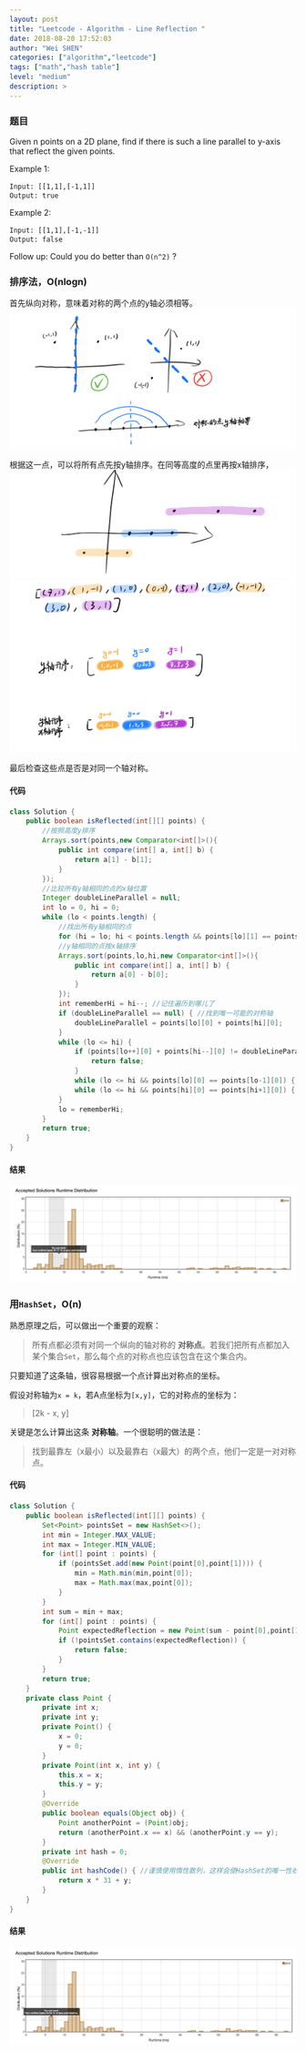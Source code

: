 ```yaml
---
layout: post
title: "Leetcode - Algorithm - Line Reflection "
date: 2018-08-20 17:52:03
author: "Wei SHEN"
categories: ["algorithm","leetcode"]
tags: ["math","hash table"]
level: "medium"
description: >
---
```


### 题目
Given n points on a 2D plane, find if there is such a line parallel to y-axis that reflect the given points.

Example 1:
```
Input: [[1,1],[-1,1]]
Output: true
```
Example 2:
```
Input: [[1,1],[-1,-1]]
Output: false
```
Follow up:
Could you do better than `O(n^2)` ?


### 排序法，O(nlogn)
首先纵向对称，意味着对称的两个点的y轴必须相等。
![line-reflection-a](/images/leetcode/line-reflection-a.png)

根据这一点，可以将所有点先按y轴排序。在同等高度的点里再按x轴排序，
![line-reflection-b](/images/leetcode/line-reflection-b.png)
![line-reflection-c](/images/leetcode/line-reflection-c.png)

最后检查这些点是否是对同一个轴对称。

#### 代码
```java
class Solution {
    public boolean isReflected(int[][] points) {
        //按照高度y排序
        Arrays.sort(points,new Comparator<int[]>(){
            public int compare(int[] a, int[] b) {
                return a[1] - b[1];
            }
        });
        //比较所有y轴相同的点的x轴位置
        Integer doubleLineParallel = null;
        int lo = 0, hi = 0;
        while (lo < points.length) {
            //找出所有y轴相同的点
            for (hi = lo; hi < points.length && points[lo][1] == points[hi][1]; hi++);
            //y轴相同的点按x轴排序
            Arrays.sort(points,lo,hi,new Comparator<int[]>(){
                public int compare(int[] a, int[] b) {
                    return a[0] - b[0];
                }
            });
            int rememberHi = hi--; //记住遍历到哪儿了
            if (doubleLineParallel == null) { //找到唯一可能的对称轴
                doubleLineParallel = points[lo][0] + points[hi][0];
            }
            while (lo <= hi) {
                if (points[lo++][0] + points[hi--][0] != doubleLineParallel) {
                    return false;
                }
                while (lo <= hi && points[lo][0] == points[lo-1][0]) { lo++; } //跳过重叠的点
                while (lo <= hi && points[hi][0] == points[hi+1][0]) { lo++; } //跳过重叠的点
            }
            lo = rememberHi;
        }
        return true;
    }
}
```

#### 结果
![line-reflection-1](/images/leetcode/line-reflection-1.png)


### 用`HashSet`，O(n)
熟悉原理之后，可以做出一个重要的观察：
> 所有点都必须有对同一个纵向的轴对称的 **对称点**。若我们把所有点都加入某个集合`Set`，那么每个点的对称点也应该包含在这个集合内。

只要知道了这条轴，很容易根据一个点计算出对称点的坐标。

假设对称轴为`x = k`，若A点坐标为`[x,y]`，它的对称点的坐标为：
> [2k - x, y]

关键是怎么计算出这条 **对称轴**。一个很聪明的做法是：
> 找到最靠左（x最小）以及最靠右（x最大）的两个点，他们一定是一对对称点。

#### 代码
```java
class Solution {
    public boolean isReflected(int[][] points) {
        Set<Point> pointsSet = new HashSet<>();
        int min = Integer.MAX_VALUE;
        int max = Integer.MIN_VALUE;
        for (int[] point : points) {
            if (pointsSet.add(new Point(point[0],point[1]))) {
                min = Math.min(min,point[0]);
                max = Math.max(max,point[0]);
            }
        }
        int sum = min + max;
        for (int[] point : points) {
            Point expectedReflection = new Point(sum - point[0],point[1]);
            if (!pointsSet.contains(expectedReflection)) {
                return false;
            }
        }
        return true;
    }
    private class Point {
        private int x;
        private int y;
        private Point() {
            x = 0;
            y = 0;
        }
        private Point(int x, int y) {
            this.x = x;
            this.y = y;
        }
        @Override
        public boolean equals(Object obj) {
            Point anotherPoint = (Point)obj;
            return (anotherPoint.x == x) && (anotherPoint.y == y);
        }
        private int hash = 0;
        @Override
        public int hashCode() { //谨慎使用惰性散列，这样会使HashSet的唯一性收到威胁
            return x * 31 + y;
        }
    }
}
```

#### 结果
![line-reflection-2](/images/leetcode/line-reflection-2.png)
